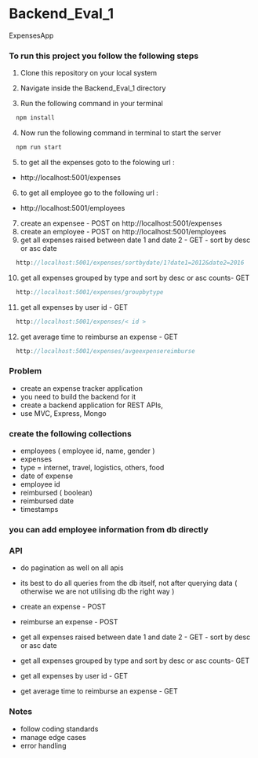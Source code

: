 # Backend_Eval_1
ExpensesApp

### To run this project you follow the following steps
1. Clone this repository on your local system

2. Navigate inside the Backend_Eval_1 directory

3. Run the following command in your terminal
```js
  npm install
```

4. Now  run the following command in terminal to start the server
```js
  npm run start
```

5. to get all the expenses goto to the folowing url : 
  - http://localhost:5001/expenses

6. to get all employee go to the following url :
 - http://localhost:5001/employees

7. create an expensee - POST on http://localhost:5001/expenses
8. create an employee - POST on http://localhost:5001/employees
9. get all expenses raised between date 1 and date 2 - GET - sort by desc or asc date
```js
  http://localhost:5001/expenses/sortbydate/1?date1=2012&date2=2016
```

10. get all expenses grouped by type and sort by desc or asc counts- GET
```js
  http://localhost:5001/expenses/groupbytype
```

11. get all expenses by user id - GET
```js
  http://localhost:5001/expenses/< id >
```
12. get average time to reimburse an expense - GET
```js
  http://localhost:5001/expenses/avgeexpensereimburse
```

### Problem
- create an expense tracker application
- you need to build the backend for it
- create a backend application for REST APIs,
- use MVC, Express, Mongo

### create the following collections
- employees ( employee id, name, gender )
- expenses
 - type = internet, travel, logistics, others, food
 - date of expense
 - employee id
 - reimbursed ( boolean)
 - reimbursed date
 - timestamps

### you can add employee information from db directly
### API
- do pagination as well on all apis
- its best to do all queries from the db itself, not after querying data ( otherwise we are not utilising db the right way )

- create an expense - POST
- reimburse an expense - POST
- get all expenses raised between date 1 and date 2 - GET - sort by desc or asc date
- get all expenses grouped by type and sort by desc or asc counts- GET
- get all expenses by user id - GET
- get average time to reimburse an expense - GET
### Notes
- follow coding standards
- manage edge cases
- error handling

